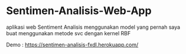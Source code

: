 # Sentimen-Analisis-Web-App
aplikasi web Sentiment Analisis menggunakan model yang pernah saya buat menggunakan metode svc dengan kernel RBF

Demo :
https://sentimen-analisis-fxdl.herokuapp.com/

